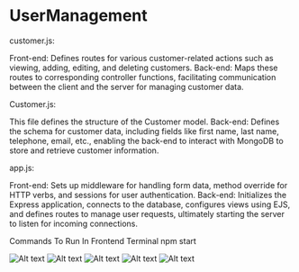 # UserManagement

customer.js:

Front-end: Defines routes for various customer-related actions such as viewing, adding, editing, and deleting customers.
Back-end: Maps these routes to corresponding controller functions, facilitating communication between the client and the server for managing customer data.

Customer.js:

This file defines the structure of the Customer model.
Back-end: Defines the schema for customer data, including fields like first name, last name, telephone, email, etc., enabling the back-end to interact with MongoDB to store and retrieve customer information.

app.js:

Front-end: Sets up middleware for handling form data, method override for HTTP verbs, and sessions for user authentication.
Back-end: Initializes the Express application, connects to the database, configures views using EJS, and defines routes to manage user requests, ultimately starting the server to listen for incoming connections.

Commands To Run In Frontend Terminal
npm start 

![Alt text](https://github.com/sandy1in/UserManagement/commit/42df6d2e028438fe8b83b2087a64af92db7c857f#diff-dcb6fda9c1ab34abe567b3e7d6e310984bd210daa96a6e162d2f4301c7c2164e)
![Alt text](https://github.com/sandy1in/UserManagement/commit/42df6d2e028438fe8b83b2087a64af92db7c857f#diff-3d84f6404102c4ad9d1aa9e153e328212d6ecaff483f716daf1365dc33e30720)
![Alt text](https://github.com/sandy1in/UserManagement/commit/42df6d2e028438fe8b83b2087a64af92db7c857f#diff-34bbc9dc5d4846b21ef386d5c2718d5510029cf710457758b3ff96a6ea4dbc90)
![Alt text](https://github.com/sandy1in/UserManagement/commit/42df6d2e028438fe8b83b2087a64af92db7c857f#diff-3517de7ccf4e026a5ea8fa234cf917f4de6b86db2cdcb42e6d157b334d497edf)
![Alt text](https://github.com/sandy1in/UserManagement/commit/42df6d2e028438fe8b83b2087a64af92db7c857f#diff-f0e752b3d8bebcc140269086196f3704c6ee18336edc44713d170c2dde47fa86)
